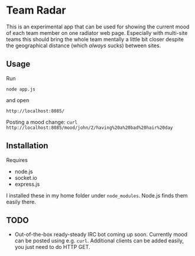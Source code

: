 Team Radar
=

This is an experimental app that can be used for showing the current
mood
of each team member on one radiator web page. Especially with multi-site
teams this should bring the whole team mentally a little bit closer
despite the geographical distance (which _always_ sucks) between sites.

Usage
-

Run

    node app.js

and open

    http://localhost:8085/

Posting a mood change: `curl
http://localhost:8085/mood/john/2/having%20a%20bad%20hair%20day`

Installation
-

Requires

* node.js
* socket.io
* express.js

I installed these in my home folder under `node_modules`. Node.js finds
them easily there.

TODO
-

* Out-of-the-box ready-steady IRC bot coming up soon. Currently mood can
  be posted
using e.g. `curl`. Additional clients can be added easily, you just need
to do HTTP GET.

